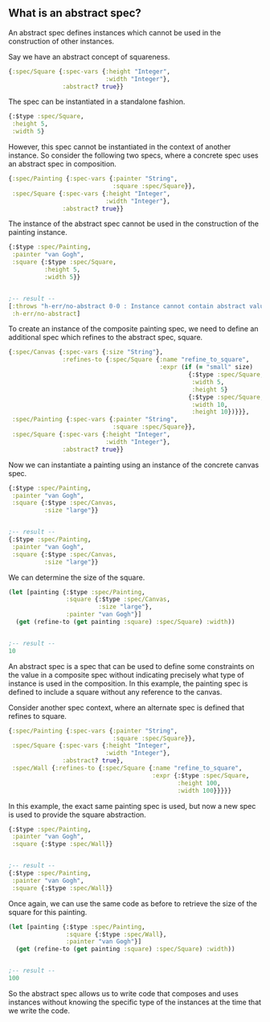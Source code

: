 <!---
  This markdown file was generated. Do not edit.
  -->

## What is an abstract spec?

An abstract spec defines instances which cannot be used in the construction of other instances.

Say we have an abstract concept of squareness.

```clojure
{:spec/Square {:spec-vars {:height "Integer",
                           :width "Integer"},
               :abstract? true}}
```

The spec can be instantiated in a standalone fashion.

```clojure
{:$type :spec/Square,
 :height 5,
 :width 5}
```

However, this spec cannot be instantiated in the context of another instance. So consider the following two specs, where a concrete spec uses an abstract spec in composition.

```clojure
{:spec/Painting {:spec-vars {:painter "String",
                             :square :spec/Square}},
 :spec/Square {:spec-vars {:height "Integer",
                           :width "Integer"},
               :abstract? true}}
```

The instance of the abstract spec cannot be used in the construction of the painting instance.

```clojure
{:$type :spec/Painting,
 :painter "van Gogh",
 :square {:$type :spec/Square,
          :height 5,
          :width 5}}


;-- result --
[:throws "h-err/no-abstract 0-0 : Instance cannot contain abstract value"
 :h-err/no-abstract]
```

To create an instance of the composite painting spec, we need to define an additional spec which refines to the abstract spec, square.

```clojure
{:spec/Canvas {:spec-vars {:size "String"},
               :refines-to {:spec/Square {:name "refine_to_square",
                                          :expr (if (= "small" size)
                                                  {:$type :spec/Square,
                                                   :width 5,
                                                   :height 5}
                                                  {:$type :spec/Square,
                                                   :width 10,
                                                   :height 10})}}},
 :spec/Painting {:spec-vars {:painter "String",
                             :square :spec/Square}},
 :spec/Square {:spec-vars {:height "Integer",
                           :width "Integer"},
               :abstract? true}}
```

Now we can instantiate a painting using an instance of the concrete canvas spec.

```clojure
{:$type :spec/Painting,
 :painter "van Gogh",
 :square {:$type :spec/Canvas,
          :size "large"}}


;-- result --
{:$type :spec/Painting,
 :painter "van Gogh",
 :square {:$type :spec/Canvas,
          :size "large"}}
```

We can determine the size of the square.

```clojure
(let [painting {:$type :spec/Painting,
                :square {:$type :spec/Canvas,
                         :size "large"},
                :painter "van Gogh"}]
  (get (refine-to (get painting :square) :spec/Square) :width))


;-- result --
10
```

An abstract spec is a spec that can be used to define some constraints on the value in a composite spec without indicating precisely what type of instance is used in the composition. In this example, the painting spec is defined to include a square without any reference to the canvas.

Consider another spec context, where an alternate spec is defined that refines to square.

```clojure
{:spec/Painting {:spec-vars {:painter "String",
                             :square :spec/Square}},
 :spec/Square {:spec-vars {:height "Integer",
                           :width "Integer"},
               :abstract? true},
 :spec/Wall {:refines-to {:spec/Square {:name "refine_to_square",
                                        :expr {:$type :spec/Square,
                                               :height 100,
                                               :width 100}}}}}
```

In this example, the exact same painting spec is used, but now a new spec is used to provide the square abstraction.

```clojure
{:$type :spec/Painting,
 :painter "van Gogh",
 :square {:$type :spec/Wall}}


;-- result --
{:$type :spec/Painting,
 :painter "van Gogh",
 :square {:$type :spec/Wall}}
```

Once again, we can use the same code as before to retrieve the size of the square for this painting.

```clojure
(let [painting {:$type :spec/Painting,
                :square {:$type :spec/Wall},
                :painter "van Gogh"}]
  (get (refine-to (get painting :square) :spec/Square) :width))


;-- result --
100
```

So the abstract spec allows us to write code that composes and uses instances without knowing the specific type of the instances at the time that we write the code.

